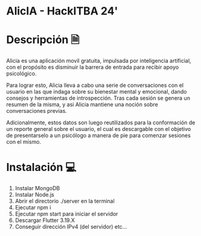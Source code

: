 # AlicIA - HackITBA 24'

# Descripción 🗎

Alicia es una aplicación movil gratuita, impulsada por inteligencia artificial, con el propósito es disminuir la barrera de entrada para recibir apoyo psicológico. 

Para lograr esto, Alicia lleva a cabo una serie de conversaciones con el usuario en las que indaga sobre su bienestar mental y emocional, dando consejos y herramientas de introspección. Tras cada sesión se genera un resumen de la misma, y asi Alicia mantiene una noción sobre conversaciones previas. 

Adicionalmente, estos datos son luego reutilizados para la conformación de un reporte general sobre el usuario, el cual es descargable con el objetivo de presentarselo a un psicólogo a manera de pie para comenzar sesiones con el mismo.

# Instalación 💻

1. Instalar MongoDB
2. Instalar Node.js
3. Abrir el directorio ./server en la terminal
4. Ejecutar npm i
5. Ejecutar npm start para iniciar el servidor
5. Descargar Flutter 3.19.X
6. Conseguir dirección IPv4 (del servidor)
etc...
